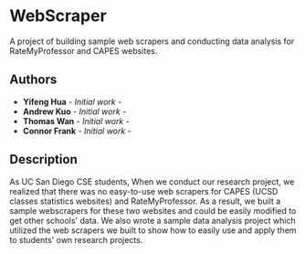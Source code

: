 # WebScraper

A project of building sample web scrapers and conducting data analysis for RateMyProfessor and CAPES websites.

## Authors

* **Yifeng Hua** - *Initial work* - 
* **Andrew Kuo** - *Initial work* - 
* **Thomas Wan** - *Initial work* - 
* **Connor Frank** - *Initial work* - 

## Description

As UC San Diego CSE students, When we conduct our research project, we realized that there was no easy-to-use web scrapers for CAPES (UCSD classes statistics websites) and RateMyProfessor. As a result, we built a sample webscrapers for these two websites and could be easily modified to get other schools' data. We also wrote a sample data analysis project which utilized the web scrapers we built to show how to easily use and apply them to students' own research projects.
